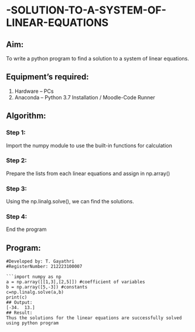 # -SOLUTION-TO-A-SYSTEM-OF-LINEAR-EQUATIONS
## Aim:
To write a python program to find a solution to a system of linear equations.
## Equipment’s required:
1. 	Hardware – PCs
2. 	Anaconda – Python 3.7 Installation / Moodle-Code Runner
## Algorithm:
### Step 1: 
Import the numpy module to use the built-in functions for calculation
### Step 2: 
Prepare the lists from each linear equations and assign in np.array()
### Step 3: 
Using the np.linalg.solve(), we can find the solutions.
### Step 4: 
End the program
## Program:
```#Program to find the solution for the given linear equations.
#Developed by: T. Gayathri
#RegisterNumber: 212223100007

```import numpy as np
a = np.array([[1,3],[2,5]]) #coefficient of variables
b = np.array([5,-3]) #constants
c=np.linalg.solve(a,b)
print(c)
## Output:
[-34.  13.]
## Result: 
Thus the solutions for the linear equations are successfully solved using python program

